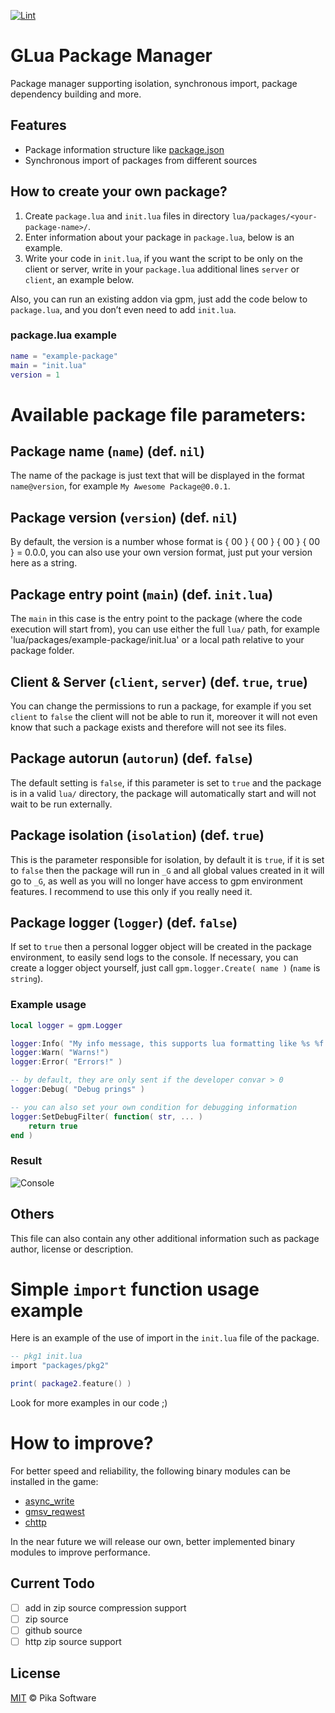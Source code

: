 [![Lint](https://github.com/Pika-Software/glua_package_manager/actions/workflows/glualint-check.yml/badge.svg)](https://github.com/Pika-Software/glua_package_manager/actions/workflows/glualint-check.yml)

# GLua Package Manager
Package manager supporting isolation, synchronous import, package dependency building and more.

## Features
- Package information structure like [package.json](https://docs.npmjs.com/cli/v6/configuring-npm/package-json)
- Synchronous import of packages from different sources

## How to create your own package?
1. Create `package.lua` and `init.lua` files in directory `lua/packages/<your-package-name>/`.
2. Enter information about your package in `package.lua`, below is an example.
3. Write your code in `init.lua`, if you want the script to be only on the client or server, write in your `package.lua` additional lines `server` or `client`, an example below.

Also, you can run an existing addon via gpm, just add the code below to `package.lua`, and you don’t even need to add `init.lua`.
### package.lua example
```lua
name = "example-package"
main = "init.lua"
version = 1
```

# Available package file parameters:
## Package name (`name`) (def. `nil`)
The name of the package is just text that will be displayed in the format `name@version`, for example `My Awesome Package@0.0.1`.

## Package version (`version`) (def. `nil`)
By default, the version is a number whose format is { 00 } { 00 } { 00 } { 00 } = 0.0.0, you can also use your own version format, just put your version here as a string.

## Package entry point (`main`) (def. `init.lua`)
The `main` in this case is the entry point to the package (where the code execution will start from), you can use either the full `lua/` path, for example 'lua/packages/example-package/init.lua' or a local path relative to your package folder.

## Client & Server (`client`, `server`) (def. `true`, `true`)
You can change the permissions to run a package, for example if you set `client` to `false` the client will not be able to run it, moreover it will not even know that such a package exists and therefore will not see its files.

## Package autorun (`autorun`) (def. `false`)
The default setting is `false`, if this parameter is set to `true` and the package is in a valid `lua/` directory, the package will automatically start and will not wait to be run externally.

## Package isolation (`isolation`) (def. `true`)
This is the parameter responsible for isolation, by default it is `true`, if it is set to `false` then the package will run in `_G` and all global values created in it will go to `_G`, as well as you will no longer have access to gpm environment features. I recommend to use this only if you really need it.

## Package logger (`logger`) (def. `false`)
If set to `true` then a personal logger object will be created in the package environment, to easily send logs to the console. If necessary, you can create a logger object yourself, just call `gpm.logger.Create( name )` (`name` is `string`).

### Example usage
```lua
local logger = gpm.Logger

logger:Info( "My info message, this supports lua formatting like %s %f and other", "this", 0.025 )
logger:Warn( "Warns!")
logger:Error( "Errors!" )

-- by default, they are only sent if the developer convar > 0
logger:Debug( "Debug prings" )

-- you can also set your own condition for debugging information
logger:SetDebugFilter( function( str, ... )
    return true
end )
```
### Result
![Console](https://i.imgur.com/FwScVHf.png)

## Others
This file can also contain any other additional information such as package author, license or description.

# Simple `import` function usage example
Here is an example of the use of import in the `init.lua` file of the package.
```lua
-- pkg1 init.lua
import "packages/pkg2"

print( package2.feature() )
```
Look for more examples in our code ;)

# How to improve?
For better speed and reliability, the following binary modules can be installed in the game:
- [async_write](https://github.com/WilliamVenner/gm_async_write)
- [gmsv_reqwest](https://github.com/WilliamVenner/gmsv_reqwest)
- [chttp](https://github.com/timschumi/gmod-chttp)

In the near future we will release our own, better implemented binary modules to improve performance.

## Current Todo
- [ ] add in zip source compression support
- [ ] zip source
- [ ] github source
- [ ] http zip source support

## License
[MIT](LICENSE) © Pika Software